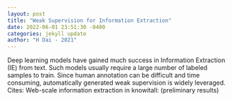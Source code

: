 ```yaml
--- 
layout: post 
title: "Weak Supervision for Information Extraction" 
date: 2022-06-01 23:51:30 -0400 
categories: jekyll update 
author: "H Dai - 2021" 
--- 
```

Deep learning models have gained much success in Information Extraction (IE) from text. Such models usually require a large number of labeled samples to train. Since human annotation can be difficult and time consuming, automatically generated weak supervision is widely leveraged. Cites: Web-scale information extraction in knowitall: (preliminary results)